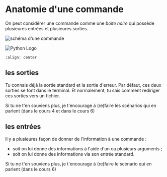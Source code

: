 # Anatomie d'une commande

On peut considérer une commande comme une  *boite noire* qui possède plusieures entrées et plusieures sorties.

<img src="./assets/commande.png" alt="schéma d'une commande"/>




![Python Logo](../assets/commande.png)

```{image} ../assets/commande.png
:align: center
```



## les sorties

Tu connais déjà la sortie standard et la sortie d'erreur. Par défaut, ces deux sorties se font dans le terminal.
Et normalement, tu sais comment rediriger ces sorties vers un fichier.

Si tu ne t'en souviens plus, je t'encourage à (re)faire les scénarios qui en parlent (dans le cours 4 et dans le cours 6)


## les entrées

Il y a plusieures façon de donner de l'information à une commande :

* soit on lui donne des informations à l'aide d'un ou plusieurs arguments ;
* soit on lui donne des informations via son entrée standard.

Si tu ne t'en souviens plus, je t'encourage à (re)faire le scénario qui en parlent (dans le cours 6)



